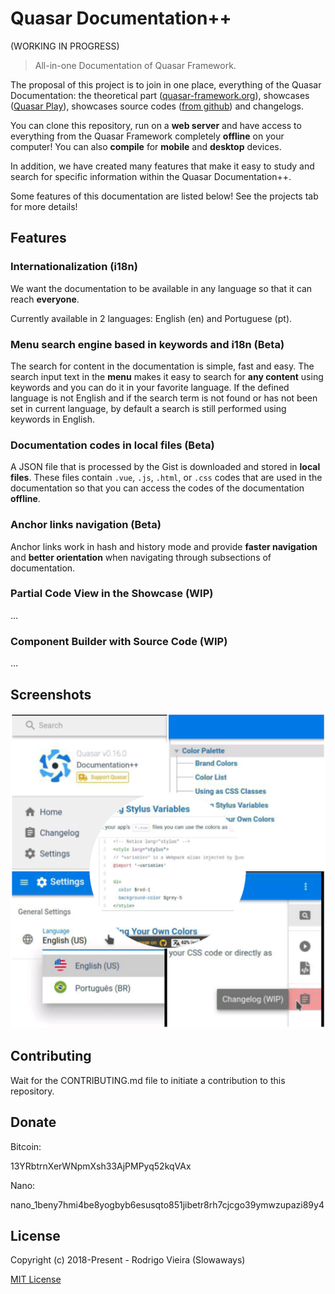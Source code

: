 # Quasar Documentation++
(WORKING IN PROGRESS)

> All-in-one Documentation of Quasar Framework.

The proposal of this project is to join in one place, everything of the Quasar Documentation: the theoretical part ([quasar-framework.org](https://quasar-framework.org/ "quasar-framework.org")), showcases ([Quasar Play](https://quasar-framework.org/quasar-play/android/index.html#/showcase "Quasar Play")),  showcases source codes ([from github](https://github.com/quasarframework/quasar-play/tree/dev/src/pages/showcase "from github")) and changelogs.

You can clone this repository, run on a **web server** and have access to everything from the Quasar Framework completely **offline** on your computer!
You can also **compile** for **mobile** and **desktop** devices.

In addition, we have created many features that make it easy to study and search for specific information within the Quasar Documentation++.

Some features of this documentation are listed below!
See the projects tab for more details!

## Features
### Internationalization (i18n)
We want the documentation to be available in any language so that it can reach **everyone**.

Currently available in 2 languages: English (en) and Portuguese (pt).

### Menu search engine based in keywords and i18n (Beta)
The search for content in the documentation is simple, fast and easy.
The search input text in the **menu** makes it easy to search for **any content** using keywords and you can do it in your favorite language.
If the defined language is not English and if the search term is not found or has not been set in current language, by default a search is still performed using keywords in English.

### Documentation codes in local files (Beta)
A JSON file that is processed by the Gist is downloaded and stored in **local files**. These files contain `.vue`, `.js`, `.html`, or `.css` codes that are used in the documentation so that you can access the codes of the documentation **offline**.

### Anchor links navigation (Beta)
Anchor links work in hash and history mode and provide **faster navigation** and **better orientation** when navigating through subsections of documentation.

### Partial Code View in the Showcase (WIP)
...

### Component Builder with Source Code (WIP)
...

## Screenshots
![Change Log](src/assets/screenshot/general.png)

## Contributing
Wait for the CONTRIBUTING.md file to initiate a contribution to this repository.

## Donate
Bitcoin:

13YRbtrnXerWNpmXsh33AjPMPyq52kqVAx

Nano:

nano_1beny7hmi4be8yogbyb6esusqto851jibetr8rh7cjcgo39ymwzupazi89y4

## License
Copyright (c) 2018-Present - Rodrigo Vieira (Slowaways)

[MIT License](http://en.wikipedia.org/wiki/MIT_License)
